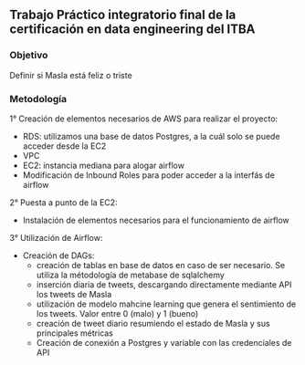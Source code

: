 ## Trabajo Práctico integratorio final de la certificación en data engineering del ITBA

### **Objetivo**

Definir si Masla está feliz o triste

### **Metodología**

1° Creación de elementos necesarios de AWS para realizar el proyecto: <br />
- RDS: utilizamos una base de datos Postgres, a la cuál solo se puede acceder desde la EC2 <br />
- VPC <br />
- EC2: instancia mediana para alogar airflow <br />
- Modificación de Inbound Roles para poder acceder a la interfás de airflow <br />

2° Puesta a punto de la EC2: <br />
- Instalación de elementos necesarios para el funcionamiento de airflow

3° Utilización de Airflow: <br />
- Creación de DAGs: <br />
    - creación de tablas en base de datos en caso de ser necesario. Se utiliza la métodología de metabase de sqlalchemy <br />
  - inserción diaria de tweets, descargando directamente mediante API los tweets de Masla <br />
  - utilización de modelo mahcine learning que genera el sentimiento de los tweets. Valor entre 0 (malo) y 1 (bueno) <br />
  - creación de tweet diario resumiendo el estado de Masla y sus principales métricas <br />
  - Creación de conexión a Postgres y variable con las credenciales de API




